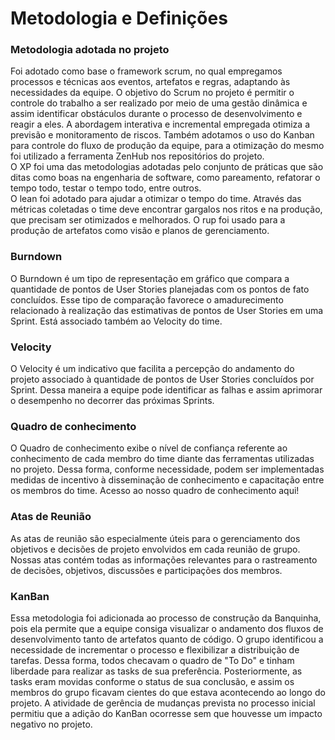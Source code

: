 # Metodologia e Definições

### Metodologia adotada no projeto

Foi adotado como base o framework scrum, no qual empregamos processos e técnicas aos eventos, artefatos e regras, adaptando às necessidades da equipe.
O objetivo do Scrum no projeto é permitir o controle do trabalho a ser realizado por meio de uma gestão dinâmica e assim identificar obstáculos durante o processo de desenvolvimento e reagir a eles. A abordagem interativa e incremental empregada otimiza a previsão e monitoramento de riscos.
Também adotamos o uso do Kanban para controle do fluxo de produção da equipe, para a otimização do mesmo foi utilizado a ferramenta ZenHub nos repositórios do projeto.  
O XP foi uma das metodologias adotadas pelo conjunto de práticas que são ditas como boas na engenharia de software, como pareamento, refatorar o tempo todo, testar o tempo todo, entre outros.  
O lean foi adotado para ajudar a otimizar o tempo do time. Através das métricas coletadas o time deve encontrar gargalos nos ritos e na produção, que precisam ser otimizados e melhorados.
O rup foi usado para a produção de artefatos como visão e planos de gerenciamento.

### Burndown
O Burndown é um tipo de representação em gráfico que compara a quantidade de pontos de User Stories planejadas com os pontos de fato concluídos. Esse tipo de comparação favorece o amadurecimento relacionado à realização das estimativas de pontos de User Stories em uma Sprint. Está associado também ao Velocity do time.

### Velocity
O Velocity é um indicativo que facilita a percepção do andamento do projeto associado à quantidade de pontos de User Stories concluídos por Sprint. Dessa maneira a equipe pode identificar as falhas e assim aprimorar o desempenho no decorrer das próximas Sprints.

### Quadro de conhecimento
O Quadro de conhecimento exibe o nível de confiança referente ao conhecimento de cada membro do time diante das ferramentas utilizadas no projeto. Dessa forma, conforme necessidade, podem ser implementadas medidas de incentivo à disseminação de conhecimento e capacitação entre os membros do time. Acesso ao nosso quadro de conhecimento aqui!

### Atas de Reunião
As atas de reunião são especialmente úteis para o gerenciamento dos objetivos e decisões de projeto envolvidos em cada reunião de grupo. Nossas atas contém todas as informações relevantes para o rastreamento de decisões, objetivos, discussões e participações dos membros.

### KanBan
Essa metodologia foi adicionada ao processo de construção da Banquinha, pois ela permite que a equipe consiga visualizar o andamento dos fluxos de desenvolvimento tanto de artefatos quanto de código. O grupo identificou a necessidade de incrementar o processo e flexibilizar a distribuição de tarefas. Dessa forma, todos checavam o quadro de "To Do" e tinham liberdade para realizar as tasks de sua preferência. Posteriormente, as tasks eram movidas conforme o status de sua conclusão, e assim os membros do grupo ficavam cientes do que estava acontecendo ao longo do projeto. A atividade de gerência de mudanças prevista no processo inicial permitiu que a adição do KanBan ocorresse sem que houvesse um impacto negativo no projeto.
